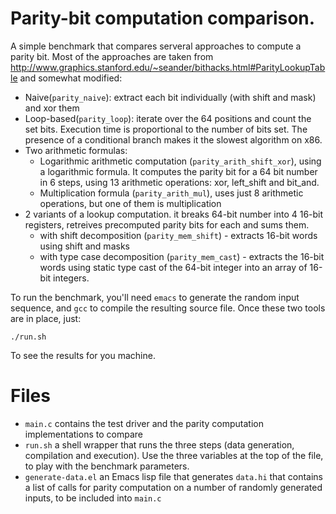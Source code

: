 # Parity-bit computation comparison.

A simple benchmark that compares serveral approaches to compute a parity bit.
Most of the approaches are taken from
http://www.graphics.stanford.edu/~seander/bithacks.html#ParityLookupTable
and somewhat modified:
* Naive(`parity_naive`): extract each bit individually (with shift and mask) and
  xor them
* Loop-based(`parity_loop`): iterate over the 64 positions and count the set
  bits. Execution time is proportional to the number of bits set. The presence
  of a conditional branch makes it the slowest algorithm on x86.
* Two arithmetic formulas:
  * Logarithmic arithmetic computation (`parity_arith_shift_xor`), using a logarithmic
    formula. It computes the parity bit for a 64 bit number in 6 steps, using 13
    arithmetic operations: xor, left_shift and bit_and.
  * Multiplication formula (`parity_arith_mul`), uses just 8 arithmetic operations, but one of them
    is multiplication
* 2 variants of a lookup computation. it breaks 64-bit number into 4 16-bit
  registers, retreives precomputed parity bits for each and sums them.
  * with shift decomposition (`parity_mem_shift`) - extracts 16-bit words using
    shift and masks
  * with type case decomposition (`parity_mem_cast`) - extracts the 16-bit words
    using static type cast of the 64-bit integer into an array of 16-bit integers.
  
To run the benchmark, you'll need `emacs` to generate the random input sequence,
and `gcc` to compile the resulting source file. Once these two tools are in
place, just:

    ./run.sh

To see the results for you machine.

# Files

- `main.c` contains the test driver and the parity computation implementations to
compare 
- `run.sh` a shell wrapper that runs the three steps (data generation, compilation
and execution). Use the three variables at the top of the file, to play with the
benchmark parameters.
- `generate-data.el` an Emacs lisp file that generates `data.hi` that contains a
  list of calls for parity computation on a number of randomly generated inputs, 
  to be included into `main.c`
